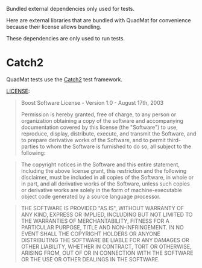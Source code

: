 Bundled external dependencies only used for tests.

Here are external libraries that are bundled with QuadMat for convenience because their license allows bundling.

These dependencies are only used to run tests.

# Catch2

QuadMat tests use the [Catch2](https://github.com/catchorg/Catch2) test framework.

[LICENSE](https://github.com/catchorg/Catch2/blob/master/LICENSE.txt):

>Boost Software License - Version 1.0 - August 17th, 2003
> 
> Permission is hereby granted, free of charge, to any person or organization
 obtaining a copy of the software and accompanying documentation covered by
 this license (the "Software") to use, reproduce, display, distribute,
 execute, and transmit the Software, and to prepare derivative works of the
 Software, and to permit third-parties to whom the Software is furnished to
 do so, all subject to the following:
 
> The copyright notices in the Software and this entire statement, including
 the above license grant, this restriction and the following disclaimer,
 must be included in all copies of the Software, in whole or in part, and
 all derivative works of the Software, unless such copies or derivative
 works are solely in the form of machine-executable object code generated by
 a source language processor.
 
> THE SOFTWARE IS PROVIDED "AS IS", WITHOUT WARRANTY OF ANY KIND, EXPRESS OR
 IMPLIED, INCLUDING BUT NOT LIMITED TO THE WARRANTIES OF MERCHANTABILITY,
 FITNESS FOR A PARTICULAR PURPOSE, TITLE AND NON-INFRINGEMENT. IN NO EVENT
 SHALL THE COPYRIGHT HOLDERS OR ANYONE DISTRIBUTING THE SOFTWARE BE LIABLE
 FOR ANY DAMAGES OR OTHER LIABILITY, WHETHER IN CONTRACT, TORT OR OTHERWISE,
 ARISING FROM, OUT OF OR IN CONNECTION WITH THE SOFTWARE OR THE USE OR OTHER
 DEALINGS IN THE SOFTWARE.

